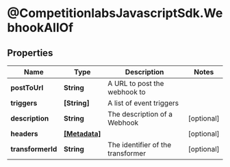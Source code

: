 # @CompetitionlabsJavascriptSdk.WebhookAllOf

## Properties

Name | Type | Description | Notes
------------ | ------------- | ------------- | -------------
**postToUrl** | **String** | A URL to post the webhook to | 
**triggers** | **[String]** | A list of event triggers | 
**description** | **String** | The description of a Webhook | [optional] 
**headers** | [**[Metadata]**](docs/Metadata.md) |  | [optional] 
**transformerId** | **String** | The identifier of the transformer | [optional] 


